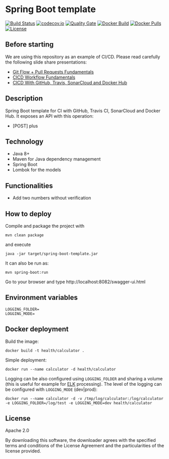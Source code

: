 # Spring Boot template

[![Build Status](https://travis-ci.org/AriHealth/spring-boot-template.svg?branch=master)](https://travis-ci.org/AriHealth/spring-boot-template) 
[![codecov.io](https://codecov.io/gh/AriHealth/spring-boot-template/branch/master/graphs/badge.svg)](http://codecov.io/gh/AriHealth/spring-boot-template)
[![Quality Gate](https://sonarcloud.io/api/project_badges/measure?project=net.atos.ari:spring-boot-template&metric=alert_status)](https://sonarcloud.io/dashboard/index/net.atos.ari:spring-boot-template)
[![Docker Build](https://img.shields.io/docker/cloud/build/ccavero/simple-calculator)](https://cloud.docker.com/u/ccavero/repository/docker/ccavero/simple-calculator)
[![Docker Pulls](https://img.shields.io/docker/pulls/ccavero/simple-calculator)](https://cloud.docker.com/u/ccavero/repository/docker/ccavero/simple-calculator)
[![License](https://img.shields.io/badge/License-Apache%202.0-green.svg)](https://opensource.org/licenses/Apache-2.0)

## Before starting

We are using this repository as an example of CI/CD. Please read carefully the following slide share presentations:

- [Git Flow + Pull Requests Fundamentals](https://es.slideshare.net/CarlosCaveroBarca/git-flow-pull-requests-fundamentals)
- [CICD Workflow Fundamentals](https://es.slideshare.net/CarlosCaveroBarca/cicd-workflow-fundamentals)
- [CICD With GitHub, Travis, SonarCloud and Docker Hub](https://es.slideshare.net/CarlosCaveroBarca/cicd-with-github-travis-sonarcloud-and-docker-hub)

## Description

Spring Boot template for CI with GitHub, Travis CI, SonarCloud and Docker Hub. It exposes an API with this operation:

- [POST] plus

## Technology

- Java 8+
- Maven for Java dependency management
- Spring Boot 
- Lombok for the models

## Functionalities

- Add two numbers without verification

## How to deploy

Compile and package the project with

```
mvn clean package
```

and execute

```
java -jar target/spring-boot-template.jar
```

It can also be run as:

```
mvn spring-boot:run
```

Go to your browser and type http://localhost:8082/swagger-ui.html

## Environment variables

    LOGGING_FOLDER=
    LOGGING_MODE=

## Docker deployment

Build the image:

```
docker build -t health/calculator .
```

Simple deployment:

```
docker run --name calculator -d health/calculator
```

Logging can be also configured using `LOGGING_FOLDER` and sharing a volume (this is useful for example for [ELK](https://www.elastic.co/elk-stack) processing). The level of the logging can be configured with `LOGGING_MODE` (dev|prod):

```
docker run --name calculator -d -v /tmp/log/calculator:/log/calculator -e LOGGING_FOLDER=/log/test -e LOGGING_MODE=dev health/calculator
```

## License

Apache 2.0

By downloading this software, the downloader agrees with the specified terms and conditions of the License Agreement and the particularities of the license provided.
